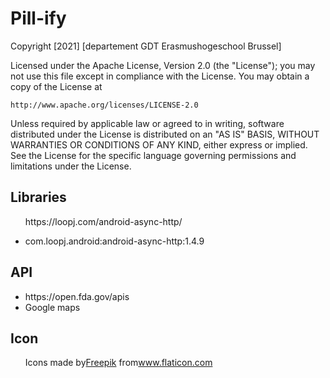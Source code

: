 # Pill-ify

Copyright [2021] [departement GDT Erasmushogeschool Brussel]

Licensed under the Apache License, Version 2.0 (the "License");
you may not use this file except in compliance with the License.
You may obtain a copy of the License at

    http://www.apache.org/licenses/LICENSE-2.0

Unless required by applicable law or agreed to in writing, software
distributed under the License is distributed on an "AS IS" BASIS,
WITHOUT WARRANTIES OR CONDITIONS OF ANY KIND, either express or implied.
See the License for the specific language governing permissions and
limitations under the License.

<h2> Libraries </h2>

<ul>
<p>https://loopj.com/android-async-http/</p>
<li> com.loopj.android:android-async-http:1.4.9</li>

</ul>

<h2> API </h2>

<ul>
<li> https://open.fda.gov/apis</li>

<li>
  Google maps
</li>
</ul>

<h2> Icon </h2>
<ul>
    Icons made by<a href="https://www.freepik.com" title="Freepik">Freepik</a> from<a href="https://www.flaticon.com/" title="Flaticon">www.flaticon.com</a>
  
    
</ul>
    
